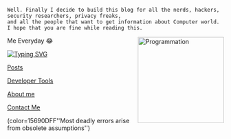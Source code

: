 
```term
Well. Finally I decide to build this blog for all the nerds, hackers, security researchers, privacy freaks, 
and all the people that want to get information about Computer world. I hope that you are fine while reading this.  
```



Me Everyday 😂    <img align="right" src="https://i.giphy.com/media/LmNwrBhejkK9EFP504/200w.webp" alt="Programmation" width="200" />



[![Typing SVG](https://readme-typing-svg.herokuapp.com?size=18&duration=10000&color=15690DFF&multiline=true&lines=Hopefulness+i+will+leave+this+page+;With+Speacil+Expectations;Beyond+The+Horizon+With+a+Full+Measearus+)](https://git.io/typing-svg)


[Posts](posts.md)


[Developer Tools](dev.md)


[About me](about.md)


[Contact Me](contacts.md)


(color=15690DFF''Most deadly errors arise from obsolete assumptions'')   


